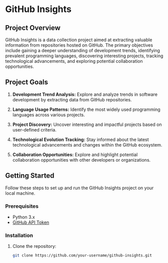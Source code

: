 # GitHub Insights

## Project Overview

GitHub Insights is a data collection project aimed at extracting valuable information from repositories hosted on GitHub. The primary objectives include gaining a deeper understanding of development trends, identifying prevalent programming languages, discovering interesting projects, tracking technological advancements, and exploring potential collaboration opportunities.

## Project Goals

1. **Development Trend Analysis:** Explore and analyze trends in software development by extracting data from GitHub repositories.

2. **Language Usage Patterns:** Identify the most widely used programming languages across various projects.

3. **Project Discovery:** Uncover interesting and impactful projects based on user-defined criteria.

4. **Technological Evolution Tracking:** Stay informed about the latest technological advancements and changes within the GitHub ecosystem.

5. **Collaboration Opportunities:** Explore and highlight potential collaboration opportunities with other developers or organizations.

## Getting Started

Follow these steps to set up and run the GitHub Insights project on your local machine.

### Prerequisites

- Python 3.x
- [GitHub API Token](https://docs.github.com/en/authentication/keeping-your-account-and-data-secure/creating-a-personal-access-token)

### Installation

1. Clone the repository:

   ```bash
   git clone https://github.com/your-username/github-insights.git
